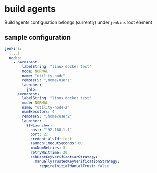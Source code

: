 # build agents

Build agents configuration belongs (currently) under `jenkins` root element

## sample configuration

```yaml
jenkins:
  (...)
  nodes:
    - permanent:
        labelString: "linux docker test"
        mode: NORMAL
        name: "utility-node"
        remoteFS: "/home/user1"
        launcher:
          jnlp:
    - permanent:
        labelString: "linux docker test"
        mode: NORMAL
        name: "utility-node-2"
        numExecutors: 4
        remoteFS: "/home/user2"
        launcher:
          SSHLauncher:
            host: "192.168.1.1"
            port: 22
            credentialsId: test
            launchTimeoutSeconds: 60
            maxNumRetries: 3
            retryWaitTime: 30
            sshHostKeyVerificationStrategy:
              manuallyTrustedKeyVerificationStrategy:
                requireInitialManualTrust: false
```
